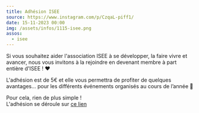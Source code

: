 ```yaml
---
title: Adhésion ISEE
source: https://www.instagram.com/p/CzqaL-piff1/
date: 15-11-2023 00:00
img: /assets/infos/1115-isee.png
assos:
  - isee
---
```


Si vous souhaitez aider l'association ISEE à se développer, la faire vivre et avancer, nous vous invitons à la rejoindre en devenant membre à part entière d'ISEE ! ❤️

L'adhésion est de 5€ et elle vous permettra de profiter de quelques avantages... pour les différents événements organisés au cours de l’année 🥳

Pour cela, rien de plus simple !  
L'adhésion se déroule sur [ce lien](https://www.helloasso.com/associations/i-see/adhesions/formulaire-adhesion-2023-2024)